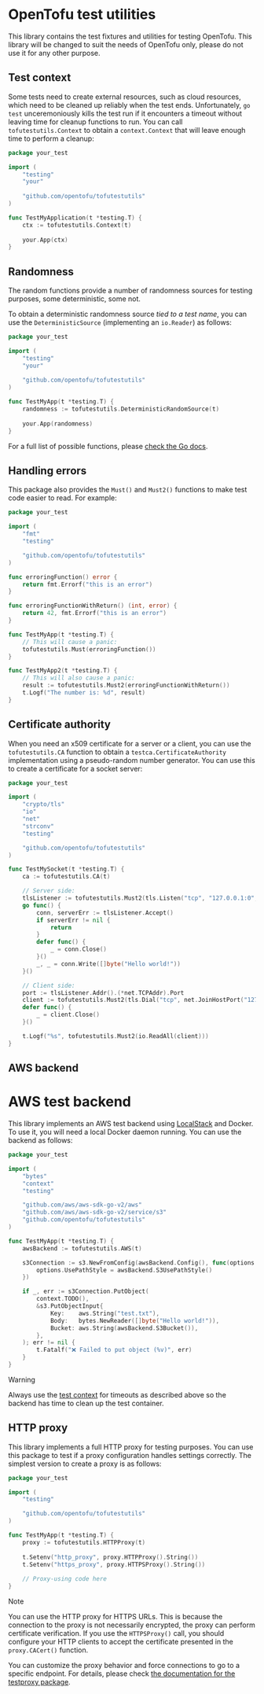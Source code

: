 # OpenTofu test utilities

This library contains the test fixtures and utilities for testing OpenTofu. This library will be changed to suit the needs of OpenTofu only, please do not use it for any other purpose.

## Test context

Some tests need to create external resources, such as cloud resources, which need to be cleaned up reliably when the test ends. Unfortunately, `go test` unceremoniously kills the test run if it encounters a timeout without leaving time for cleanup functions to run. You can call `tofutestutils.Context` to obtain a `context.Context` that will leave enough time to perform a cleanup:

```go
package your_test

import (
	"testing"
	"your"
	
	"github.com/opentofu/tofutestutils"
)

func TestMyApplication(t *testing.T) {
	ctx := tofutestutils.Context(t)
	
	your.App(ctx)
}
```

## Randomness

The random functions provide a number of randomness sources for testing purposes, some deterministic, some not.

To obtain a deterministic randomness source *tied to a test name*, you can use the `DeterministicSource` (implementing an `io.Reader`) as follows:

```go
package your_test

import (
	"testing"
	"your"
	
	"github.com/opentofu/tofutestutils"
)

func TestMyApp(t *testing.T) {
	randomness := tofutestutils.DeterministicRandomSource(t)
	
    your.App(randomness)	
}
```

For a full list of possible functions, please [check the Go docs](https://pkg.go.dev/github.com/opentofu/tofutestutils).

## Handling errors

This package also provides the `Must()` and `Must2()` functions to make test code easier to read. For example:

```go
package your_test

import (
	"fmt"
	"testing"

	"github.com/opentofu/tofutestutils"
)

func erroringFunction() error {
	return fmt.Errorf("this is an error")
}

func erroringFunctionWithReturn() (int, error) {
	return 42, fmt.Errorf("this is an error")
}

func TestMyApp(t *testing.T) {
	// This will cause a panic:
	tofutestutils.Must(erroringFunction())
}

func TestMyApp2(t *testing.T) {
	// This will also cause a panic:
	result := tofutestutils.Must2(erroringFunctionWithReturn())
	t.Logf("The number is: %d", result)
}
```

## Certificate authority

When you need an x509 certificate for a server or a client, you can use the `tofutestutils.CA` function to obtain a `testca.CertificateAuthority` implementation using a pseudo-random number generator. You can use this to create a certificate for a socket server:

```go
package your_test

import (
	"crypto/tls"
	"io"
	"net"
	"strconv"
	"testing"

	"github.com/opentofu/tofutestutils"
)

func TestMySocket(t *testing.T) {
	ca := tofutestutils.CA(t)

	// Server side:
	tlsListener := tofutestutils.Must2(tls.Listen("tcp", "127.0.0.1:0", ca.CreateLocalhostServerCert().GetServerTLSConfig()))
	go func() {
		conn, serverErr := tlsListener.Accept()
		if serverErr != nil {
			return
		}
		defer func() {
			_ = conn.Close()
		}()
		_, _ = conn.Write([]byte("Hello world!"))
	}()

	// Client side:
	port := tlsListener.Addr().(*net.TCPAddr).Port
	client := tofutestutils.Must2(tls.Dial("tcp", net.JoinHostPort("127.0.0.1", strconv.Itoa(port)), ca.GetClientTLSConfig()))
	defer func() {
		_ = client.Close()
	}()

	t.Logf("%s", tofutestutils.Must2(io.ReadAll(client)))
}
```

## AWS backend

# AWS test backend

This library implements an AWS test backend using [LocalStack](https://www.localstack.cloud/) and Docker. To use it, you will need a local Docker daemon running. You can use the backend as follows:

```go
package your_test

import (
	"bytes"
	"context"
	"testing"

	"github.com/aws/aws-sdk-go-v2/aws"
	"github.com/aws/aws-sdk-go-v2/service/s3"
	"github.com/opentofu/tofutestutils"
)

func TestMyApp(t *testing.T) {
	awsBackend := tofutestutils.AWS(t)

	s3Connection := s3.NewFromConfig(awsBackend.Config(), func(options *s3.Options) {
		options.UsePathStyle = awsBackend.S3UsePathStyle()
	})

	if _, err := s3Connection.PutObject(
		context.TODO(),
		&s3.PutObjectInput{
			Key:    aws.String("test.txt"),
			Body:   bytes.NewReader([]byte("Hello world!")),
			Bucket: aws.String(awsBackend.S3Bucket()),
		},
	); err != nil {
		t.Fatalf("❌ Failed to put object (%v)", err)
	}
}
```

> [!WARNING]
> Always use the [test context](#test-context) for timeouts as described above so the backend has time to clean up the test container.

## HTTP proxy

This library implements a full HTTP proxy for testing purposes. You can use this package to test if a proxy configuration handles settings correctly. The simplest version to create a proxy is as follows:

```go
package your_test

import (
	"testing"

	"github.com/opentofu/tofutestutils"
)

func TestMyApp(t *testing.T) {
	proxy := tofutestutils.HTTPProxy(t)
	
	t.Setenv("http_proxy", proxy.HTTPProxy().String())
	t.Setenv("https_proxy", proxy.HTTPSProxy().String())
	
	// Proxy-using code here
}
```

> [!NOTE]
> You can use the HTTP proxy for HTTPS URLs. This is because the connection to the proxy is not necessarily encrypted, the proxy can perform certificate verification. If you use the `HTTPSProxy()` call, you should configure your HTTP clients to accept the certificate presented in the `proxy.CACert()` function.

You can customize the proxy behavior and force connections to go to a specific endpoint. For details, please check [the documentation for the testproxy package](https://pkg.go.dev/github.com/opentofu/tofutestutils/testproxy).